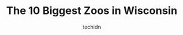 ---
layout: ampstory
image: https://i0.wp.com/paketmu.com/wp-content/uploads/2023/06/milwaukee-county-zoo-0-in-wisconsin-1686367963.jpeg?resize=640,853
author: techidn
featured: false
description: Explore the diverse Zoo scene in Wisconsin, home to an incredible selection of 10 establishments catering to every taste. Whether youre in search of iconic favorites or undiscovered treasur
title: The 10 Biggest Zoos in Wisconsin
cover:
   title: The 10 Biggest Zoos in Wisconsin
   subtitle: RICKPATE
   background: https://paketmu.com/wp-content/uploads/2023/06/milwaukee-county-zoo-0-in-wisconsin-1686367963.jpeg

pages: 
 - layout: thirds
   top: <h1>#1 Milwaukee County Zoo</h1>
   bottom: "<p>Super fun day with family with kids. The animals look very clean and healthy! The zookeepers looked very responsible and kind when handling the animals. We saw feeding ar</p>"
   background: https://paketmu.com/wp-content/uploads/2023/06/milwaukee-county-zoo-1-in-wisconsin-1686367964.jpeg
   backgroundblur: true
 - layout: thirds
   top: <h1>#2 Henry Vilas Zoo</h1>
   bottom: "<p>We visited in May before the season started. The zoo wasnt very crowded. Some of the animals were not visible, but it was a nice day for a walk anyway. Depending on the </p>"
   background: https://paketmu.com/wp-content/uploads/2023/06/milwaukee-county-zoo-2-in-wisconsin-1686367965.jpeg
   cta:
      link: https://paketmu.com/the-10-biggest-zoos-in-wisconsin/
      text: The 10 Biggest Zoos in Wisconsin
 - layout: thirds
   top: <h1>#3 Timbavati Wildlife Park</h1>
   bottom: "<p>We almost didnt go after reading some of the reviews but decided to and I am so glad we did.  I do not understand the bad reviews because I am picky and it was a little </p>"
   background: https://paketmu.com/wp-content/uploads/2023/06/milwaukee-county-zoo-3-in-wisconsin-1686367965.jpeg
   cta:
      link: https://paketmu.com/the-10-biggest-zoos-in-wisconsin/
      text: The 10 Biggest Zoos in Wisconsin
 - layout: thirds
   top: <h1>#4 Irvine Park Zoo</h1>
   bottom: "<p>Chippewa Falls, WI 54729, United States</p>"
   background: https://images.unsplash.com/photo-1561679660-d00ee1e0dc8e?ixlib=rb-4.0.3&ixid=MnwxMjA3fDB8MHxwaG90by1wYWdlfHx8fGVufDB8fHx8&auto=format&fit=crop&w=640&h=853&q=80
   cta:
      link: https://paketmu.com/the-10-biggest-zoos-in-wisconsin/
      text: The 10 Biggest Zoos in Wisconsin
 - layout: thirds
   top: <h1>#5 NEW Zoo & Adventure Park</h1>
   bottom: "<p>4378 Reforestation Rd, Green Bay, WI 54313, United States</p>"
   background: https://images.unsplash.com/photo-1557672172-298e090bd0f1?ixlib=rb-4.0.3&ixid=MnwxMjA3fDB8MHxwaG90by1wYWdlfHx8fGVufDB8fHx8&auto=format&fit=crop&w=640&h=853&q=80
   cta:
      link: https://paketmu.com/the-10-biggest-zoos-in-wisconsin/
      text: The 10 Biggest Zoos in Wisconsin
 - layout: thirds
   top: <h1>#6 Shalom Wildlife Zoo</h1>
   bottom: "<p>1901 Shalom Dr, West Bend, WI 53090, United States</p>"
   background: https://plus.unsplash.com/premium_photo-1664640458616-3c74f8cb4589?ixlib=rb-4.0.3&ixid=MnwxMjA3fDB8MHxwaG90by1wYWdlfHx8fGVufDB8fHx8&auto=format&fit=crop&w=640&h=853&q=80
   cta:
      link: https://paketmu.com/the-10-biggest-zoos-in-wisconsin/
      text: The 10 Biggest Zoos in Wisconsin
 - layout: thirds
   top: <h1>#7 Racine Zoo</h1>
   bottom: "<p>2131 N Main St, Racine, WI 53402, United States</p>"
   background: https://images.unsplash.com/photo-1489648022186-8f49310909a0?ixlib=rb-4.0.3&ixid=MnwxMjA3fDB8MHxwaG90by1wYWdlfHx8fGVufDB8fHx8&auto=format&fit=crop&w=640&h=853&q=80
   cta:
      link: https://paketmu.com/the-10-biggest-zoos-in-wisconsin/
      text: The 10 Biggest Zoos in Wisconsin
 - layout: thirds
   middle: Continue reading...
   background: https://images.unsplash.com/photo-1496096265110-f83ad7f96608?ixlib=rb-4.0.3&ixid=MnwxMjA3fDB8MHxwaG90by1wYWdlfHx8fGVufDB8fHx8&auto=format&fit=crop&w=640&h=853&q=80
   cta:
      link: https://paketmu.com/the-10-biggest-zoos-in-wisconsin/
      text: The 10 Biggest Zoos in Wisconsin
      
---